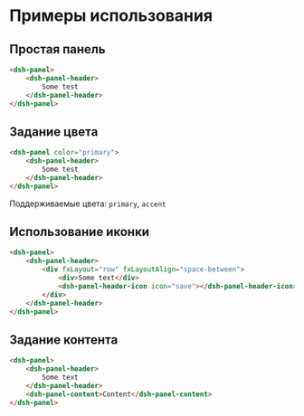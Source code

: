 # Примеры использования

## Простая панель

```html
<dsh-panel>
    <dsh-panel-header>
        Some test
    </dsh-panel-header>
</dsh-panel>
```

## Задание цвета

```html
<dsh-panel color="primary">
    <dsh-panel-header>
        Some test
    </dsh-panel-header>
</dsh-panel>
```

Поддерживаемые цвета: `primary`, `accent`

## Использование иконки

```html
<dsh-panel>
    <dsh-panel-header>
        <div fxLayout="row" fxLayoutAlign="space-between">
            <div>Some text</div>
            <dsh-panel-header-icon icon="save"></dsh-panel-header-icon>
        </div>
    </dsh-panel-header>
</dsh-panel>
```

## Задание контента

```html
<dsh-panel>
    <dsh-panel-header>
        Some text
    </dsh-panel-header>
    <dsh-panel-content>Content</dsh-panel-content>
</dsh-panel>
```
